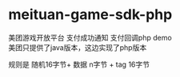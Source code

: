 # meituan-game-sdk-php

美团游戏开放平台 支付成功通知 支付回调php demo  
美团只提供了java版本，这边实现了php版本  


规则是 随机16字节+ 数据 n字节 + tag 16字节
